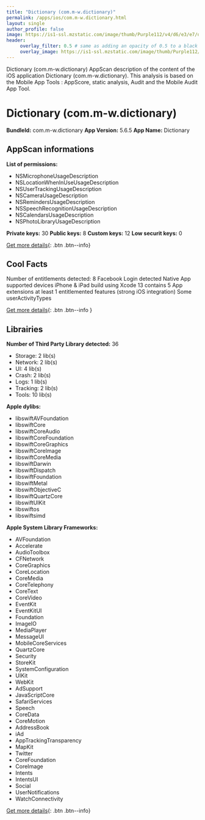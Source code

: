 ```yaml
---
title: "Dictionary (com.m-w.dictionary)"
permalink: /apps/ios/com.m-w.dictionary.html
layout: single
author_profile: false
image: https://is1-ssl.mzstatic.com/image/thumb/Purple112/v4/d6/e3/e7/d6e3e7fb-02cc-9336-36b5-86c3ee852709/contsched.wgspgkip.png/512x512bb.jpg
header: 
     overlay_filter: 0.5 # same as adding an opacity of 0.5 to a black background
     overlay_image: https://is1-ssl.mzstatic.com/image/thumb/Purple112/v4/d6/e3/e7/d6e3e7fb-02cc-9336-36b5-86c3ee852709/contsched.wgspgkip.png/512x512bb.jpg
---
```

Dictionary (com.m-w.dictionary) AppScan description of the content of the iOS application Dictionary (com.m-w.dictionary). This analysis is based on the Mobile App Tools : AppScore, static analysis, Audit and the Mobile Audit App Tool.

# Dictionary (com.m-w.dictionary)

**BundleId:** com.m-w.dictionary
**App Version:** 5.6.5
**App Name:** Dictionary


## AppScan informations 

**List of permissions:** 
- NSMicrophoneUsageDescription
- NSLocationWhenInUseUsageDescription
- NSUserTrackingUsageDescription
- NSCameraUsageDescription
- NSRemindersUsageDescription
- NSSpeechRecognitionUsageDescription
- NSCalendarsUsageDescription
- NSPhotoLibraryUsageDescription
  
  
**Private keys:** 30
**Public keys:** 8
**Custom keys:** 12
**Low securit keys:** 0
  
[Get more details](/pricing.html){: .btn .btn--info}

## Cool Facts

Number of entitlements detected: 8
Facebook Login detected
Native App
supported devices iPhone & iPad
build using Xcode 13
contains 5 App extensions
at least 1 entitlemented features (strong iOS integration)
Some userActivityTypes
  
[Get more details](/pricing.html){: .btn .btn--info }

## Librairies 
**Number of Third Party Library detected:** 36
- Storage: 2 lib(s)
- Network: 2 lib(s)
- UI: 4 lib(s)
- Crash: 2 lib(s)
- Logs: 1 lib(s)
- Tracking: 2 lib(s)
- Tools: 10 lib(s)


**Apple dylibs:**
- libswiftAVFoundation
- libswiftCore
- libswiftCoreAudio
- libswiftCoreFoundation
- libswiftCoreGraphics
- libswiftCoreImage
- libswiftCoreMedia
- libswiftDarwin
- libswiftDispatch
- libswiftFoundation
- libswiftMetal
- libswiftObjectiveC
- libswiftQuartzCore
- libswiftUIKit
- libswiftos
- libswiftsimd


**Apple System Library Frameworks:**
- AVFoundation
- Accelerate
- AudioToolbox
- CFNetwork
- CoreGraphics
- CoreLocation
- CoreMedia
- CoreTelephony
- CoreText
- CoreVideo
- EventKit
- EventKitUI
- Foundation
- ImageIO
- MediaPlayer
- MessageUI
- MobileCoreServices
- QuartzCore
- Security
- StoreKit
- SystemConfiguration
- UIKit
- WebKit
- AdSupport
- JavaScriptCore
- SafariServices
- Speech
- CoreData
- CoreMotion
- AddressBook
- iAd
- AppTrackingTransparency
- MapKit
- Twitter
- CoreFoundation
- CoreImage
- Intents
- IntentsUI
- Social
- UserNotifications
- WatchConnectivity


  
[Get more details](/pricing.html){: .btn .btn--info}

